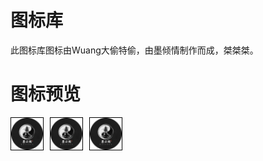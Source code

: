 # 图标库
此图标库图标由Wuang大偷特偷，由墨倾情制作而成，桀桀桀。

# 图标预览


<!DOCTYPE html>
<html lang="zh-CN">
<head>
    <meta charset="UTF-8">
    <meta name="viewport" content="width=device-width, initial-scale=1.0">
    <title>网格图片展示</title>
    <style>
        .grid-container {
            display: flex;
            flex-wrap: wrap;
            gap: 10px; /* 图片之间的间距 */
        }
        .grid-item {
            width: 51px;
            height: 51px;
            background-color: #ccc; /* 图片背景色，可以替换为图片 */
            border: 1px solid #000; /* 图片边框 */
        }
    </style>
</head>
<body>

<div class="grid-container">
    <!-- 重复多个图片元素 -->
    <div class="grid-container">
    <div class="grid-item"><img src="https://raw.githubusercontent.com/W126-L/Tool/main/IconSet/108px/0-Mo.png" alt="Image 1" width="51" height="51"></div>
    <div class="grid-item"><img src="https://raw.githubusercontent.com/W126-L/Tool/main/IconSet/108px/0-Mo.png" alt="Image 2" width="51" height="51"></div>
    <div class="grid-item"><img src="https://raw.githubusercontent.com/W126-L/Tool/main/IconSet/108px/0-Mo.png" alt="Image 3" width="51" height="51"></div>
    <!-- 添加更多图片 -->
</div>
</div>

</body>
</html>